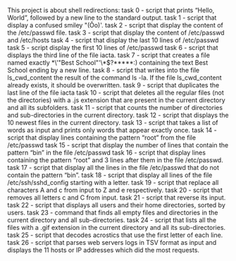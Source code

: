 This project is about shell redirections:
task 0 - script that prints “Hello, World”, followed by a new line to the standard output.
task 1 - script that display a confused smiley "(Ôo)'.
task 2 - script that display the content of the /etc/passwd file.
task 3 - script that display the content of /etc/passwd and /etc/hosts
task 4 - script that display the last 10 lines of /etc/passwd
task 5 - script display the first 10 lines of /etc/passwd
task 6 - script that displays the third line of the file iacta.
task 7 - script that creates a file named exactly \*\\'"Best School"\'\\*$\?\*\*\*\*\*:) containing the text Best School ending by a new line.
task 8 - script that writes into the file ls_cwd_content the result of the command ls -la. If the file ls_cwd_content already exists, it should be overwritten.
task 9 - script that duplicates the last line of the file iacta
task 10 -  script that deletes all the regular files (not the directories) with a .js extension that are present in the current directory and all its subfolders.
task 11 - script that counts the number of directories and sub-directories in the current directory.
task 12 - script that displays the 10 newest files in the current directory.
task 13 - script that takes a list of words as input and prints only words that appear exactly once.
task 14 - script that display lines containing the pattern “root” from the file /etc/passwd
task 15 - script that display the number of lines that contain the pattern “bin” in the file /etc/passwd
task 16 - script that display lines containing the pattern “root” and 3 lines after them in the file /etc/passwd.
task 17 - script that display all the lines in the file /etc/passwd that do not contain the pattern “bin”.
task 18 - script that display all lines of the file /etc/ssh/sshd_config starting with a letter.
task 19 - script that replace all characters A and c from input to Z and e respectively.
task 20 - script that removes all letters c and C from input.
task 21 - script that reverse its input.
task 22 - script that displays all users and their home directories, sorted by users.
task 23 - command that finds all empty files and directories in the current directory and all sub-directories.
task 24 - script that lists all the files with a .gif extension in the current directory and all its sub-directories.
task 25 - script that decodes acrostics that use the first letter of each line.
task 26 - script that parses web servers logs in TSV format as input and displays the 11 hosts or IP addresses which did the most requests.
